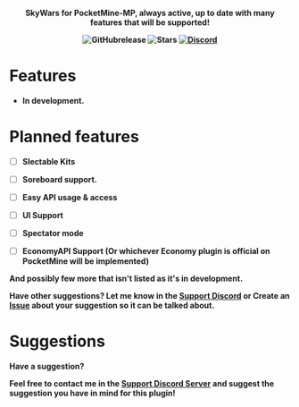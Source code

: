 <p align="center">
    <b>SkyWars for PocketMine-MP, always active, up to date with many features that will be supported!
</p>

<p align="center">
    <img alt="GitHubrelease" src="https://img.shields.io/github/v/release/Vecnavium-pm-pl/SkyWarsPM?label=release&sort=semver">
      <img alt="Stars" src= "https://img.shields.io/github/stars/Vecnavium-pm-pl/SkyWarsPM?style=for-the-badge">
    <a href="https://discord.gg/6M9tGyWPjr"><img src="https://img.shields.io/discord/837701868649709568?label=discord&color=7289DA&logo=discord" alt="Discord" /></a>
</p>

# Features 

- In development.


# Planned features

- [ ] Slectable Kits
- [ ] Soreboard support.
- [ ] Easy API usage & access
- [ ] UI Support
- [ ] Spectator mode
- [ ] EconomyAPI Support (Or whichever Economy plugin is official on PocketMine will be implemented)


And possibly few more that isn't listed as it's in development.

Have other suggestions? Let me know in the [Support Discord](https://discord.gg/jWFB56RqUN) or Create an [Issue](https://github.com/Vecnavium/SkyWarsPM/issues/new) about your suggestion so it can be talked about.

# Suggestions

Have a suggestion?

Feel free to contact me in the [Support Discord Server](https://discord.gg/jWFB56RqUN) and suggest the suggestion you have in mind for this plugin!
